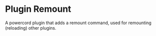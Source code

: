 # Plugin Remount

A powercord plugin that adds a remount command, used for remounting (reloading) other plugins.
